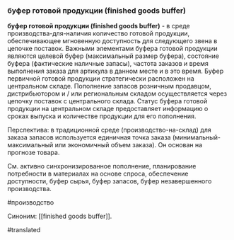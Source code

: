 ### буфер готовой продукции (finished goods buffer)

**буфер готовой продукции (finished goods buffer)** - в среде производства-для-наличия количество готовой продукции, обеспечивающее мгновенную доступность для следующего звена в цепочке поставок. Важными элементами буфера готовой продукции являются целевой буфер (максимальный размер буфера), состояние буфера (фактические наличные запасы), частота заказов и время выполнения заказа для артикула в данном месте и в это время. Буфер первичной готовой продукции стратегически расположен на центральном складе. Пополнение запасов розничным продавцом, дистрибьютором и / или региональным складом осуществляется через цепочку поставок с центрального склада. Статус буфера готовой продукции на центральном складе предоставляет информацию о сроках выпуска и количестве продукции для его пополнения.

Перспектива: в традиционной среде (производство-на-склад) для заказа запасов используется единичная точка заказа (минимальный-максимальный или экономичный объем заказа). Он основан на прогнозе товара.

См. активно синхронизированное пополнение, планирование потребности в материалах на основе спроса, обеспечение доступности, буфер сырья, буфер запасов, буфер незавершенного производства.

#производство

Синоним: [[finished goods buffer]].

#translated
